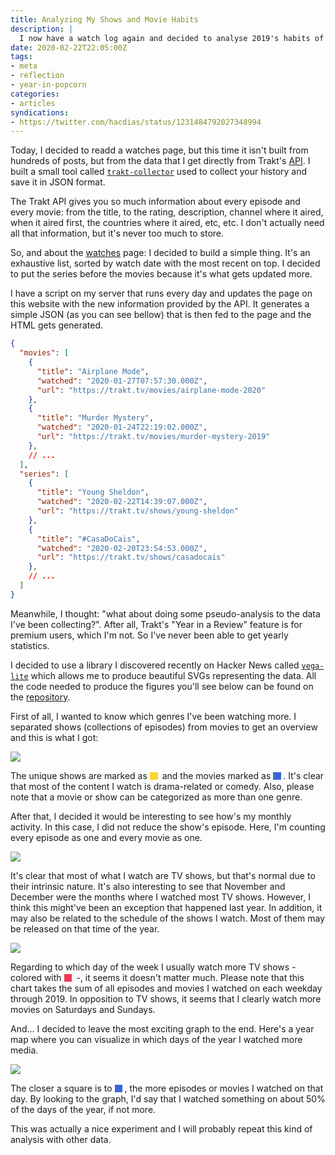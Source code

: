 ```yaml
---
title: Analyzing My Shows and Movie Habits
description: |
  I now have a watch log again and decided to analyse 2019's habits of TV shows and movie watching.
date: 2020-02-22T22:05:00Z
tags:
- meta
- reflection
- year-in-popcorn
categories:
- articles
syndications:
- https://twitter.com/hacdias/status/1231484792027348994
---
```


Today, I decided to readd a watches page, but this time it isn't built from hundreds of
posts, but from the data that I get directly from Trakt's [API](https://trakt.docs.apiary.io/).
I built a small tool called [`trakt-collector`](https://github.com/hacdias/silos-collector/tree/a7aef3a1bf6693361eec147380b55dccc2ffe1c5/src/trakt) used
to collect your history and save it in JSON format.

<!--more-->

<style>
.small-svg,
.smaller-svg {
  text-align: center;
}
  
.small-svg img {
  max-height: 25rem;
}

.smaller-svg img {
  max-height: 15rem;
}

.color {
  background-color: var(--color);
  height: 0.8rem; width: 0.8rem;
  display: inline-block;
  border: 1px solid var(--dark-gray);
  margin-right: 0.2rem;
  margin-bottom: -0.1rem
}
</style>

The Trakt API gives you so much information about every episode and every movie: from the title,
to the rating, description, channel where it aired, when it aired first, the countries where it aired,
etc, etc. I don't actually need all that information, but it's never too much to store.

So, and about the [watches](/watches) page: I decided to build a simple thing. It's an exhaustive list,
sorted by watch date with the most recent on top. I decided to put the series before the movies because
it's what gets updated more.

I have a script on my server that runs every day and updates the page on this website with the new information
provided by the API. It generates a simple JSON (as you can see bellow) that is then fed to the page and the
HTML gets generated.

```json
{
  "movies": [
    {
      "title": "Airplane Mode",
      "watched": "2020-01-27T07:57:30.000Z",
      "url": "https://trakt.tv/movies/airplane-mode-2020"
    },
    {
      "title": "Murder Mystery",
      "watched": "2020-01-24T22:19:02.000Z",
      "url": "https://trakt.tv/movies/murder-mystery-2019"
    },
    // ...
  ],
  "series": [
    {
      "title": "Young Sheldon",
      "watched": "2020-02-22T14:39:07.000Z",
      "url": "https://trakt.tv/shows/young-sheldon"
    },
    {
      "title": "#CasaDoCais",
      "watched": "2020-02-20T23:54:53.000Z",
      "url": "https://trakt.tv/shows/casadocais"
    },
    // ...
  ]
}
```

Meanwhile, I thought: "what about doing some pseudo-analysis to the data I've been collecting?". After
all, Trakt's "Year in a Review" feature is for premium users, which I'm not. So I've never been able
to get yearly statistics.

I decided to use a library I discovered recently on Hacker News called [`vega-lite`](https://vega.github.io/vega-lite/)
which allows me to produce beautiful SVGs representing the data. All the code needed to produce the
figures you'll see below can be found on the [repository](https://github.com/hacdias/trakt-collector/blob/master/bin/analyse.js).

First of all, I wanted to know which genres I've been watching more. I separated shows (collections of episodes) from movies
to get an overview and this is what I got:

![](/2020/02/22/trakt-analysis/genres-general.svg?class=small-svg)

The unique shows are marked as <span class="color" style="--color: #fed330"></span> and the movies marked as <span class="color" style="--color: #3867d6"></span>. It's clear
that most of the content I watch is drama-related or comedy. Also, please note that a movie or show can be categorized
as more than one genre.

After that, I decided it would be interesting to see how's my monthly activity. In this case, I did not reduce the show's episode.
Here, I'm counting every episode as one and every movie as one.

![](/2020/02/22/trakt-analysis/monthly.svg)

It's clear that most of what I watch are TV shows, but that's normal due to their intrinsic nature. It's also interesting
to see that November and December were the months where I watched most TV shows. However, I think this might've been an exception
that happened last year. In addition, it may also be related to the schedule of the shows I watch. Most of them may be released on that time of the year.

![](/2020/02/22/trakt-analysis/weekday.svg?class=smaller-svg)

Regarding to which day of the week I usually watch more TV shows - colored with <span class="color" style="--color: #eb3b5a"></span> -, it seems it doesn't matter
much. Please note that this chart takes the sum of all episodes and movies I watched on each weekday through 2019. In opposition to TV shows, it seems that I clearly watch more movies on Saturdays and Sundays.

And... I decided to leave the most exciting graph to the end. Here's a year map where you can visualize in which days of the year I watched more media.

![](/2020/02/22/trakt-analysis/year-dist.svg)

The closer a square is to <span class="color" style="--color: #3867d6"></span>, the more episodes or movies I watched on that day. By looking
to the graph, I'd say that I watched something on about 50% of the days of the year, if not more.

This was actually a nice experiment and I will probably repeat this kind of analysis with other data.
